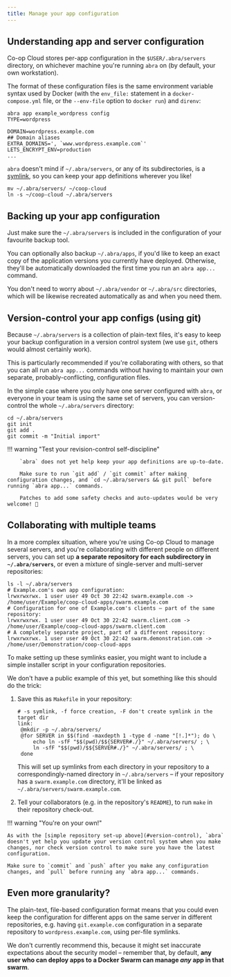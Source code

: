 ```yaml
---
title: Manage your app configuration
---
```


## Understanding app and server configuration

Co-op Cloud stores per-app configuration in the `$USER/.abra/servers` directory, on whichever machine you're running `abra` on (by default, your own workstation).

The format of these configuration files is the same environment variable syntax used by Docker (with the `env_file:` statement in a `docker-compose.yml` file, or the `--env-file` option to `docker run`) and `direnv`:

```
abra app example_wordpress config
TYPE=wordpress

DOMAIN=wordpress.example.com
## Domain aliases
EXTRA_DOMAINS=', `www.wordpress.example.com`'
LETS_ENCRYPT_ENV=production
...
```

`abra` doesn't mind if `~/.abra/servers`, or any of its subdirectories, is a [symlink], so you can keep your app definitions wherever you like!

```
mv ~/.abra/servers/ ~/coop-cloud
ln -s ~/coop-cloud ~/.abra/servers
```

## Backing up your app configuration

Just make sure the `~/.abra/servers` is included in the configuration of your favourite backup tool.

You can optionally also backup `~/.abra/apps`, if you'd like to keep an exact copy of the application versions you currently have deployed. Otherwise, they'll be automatically downloaded the first time you run an `abra app...` command.

You don't need to worry about `~/.abra/vendor` or `~/.abra/src` directories, which will be likewise recreated automatically as and when you need them.

<a id="version-control"></a>

## Version-control your app configs (using git)

Because `~/.abra/servers` is a collection of plain-text files, it's easy to keep your backup configuration in a version control system (we use `git`, others would almost certainly work).

This is particularly recommended if you're collaborating with others, so that you can all run `abra app...` commands without having to maintain your own separate, probably-conflicting, configuration files.

In the simple case where you only have one server configured with `abra`, or everyone in your team is using the same set of servers, you can version-control the whole `~/.abra/servers` directory:

```
cd ~/.abra/servers
git init
git add .
git commit -m "Initial import"
```

!!! warning "Test your revision-control self-discipline"

    	`abra` does not yet help keep your app definitions are up-to-date.

    	Make sure to run `git add` / `git commit` after making configuration changes, and `cd ~/.abra/servers && git pull` before running `abra app...` commands.

    	Patches to add some safety checks and auto-updates would be very welcome! 🙏

## Collaborating with multiple teams

In a more complex situation, where you're using Co-op Cloud to manage several servers, and you're collaborating with different people on different servers, you can set up **a separate repository for each subdirectory in `~/.abra/servers`**, or even a mixture of single-server and multi-server repositories:

```
ls -l ~/.abra/servers
# Example.com's own app configuration:
lrwxrwxrwx. 1 user user 49 Oct 30 22:42 swarm.example.com -> /home/user/Example/coop-cloud-apps/swarm.example.com
# Configuration for one of Example.com's clients – part of the same repository:
lrwxrwxrwx. 1 user user 49 Oct 30 22:42 swarm.client.com -> /home/user/Example/coop-cloud-apps/swarm.client.com
# A completely separate project, part of a different repository:
lrwxrwxrwx. 1 user user 49 Oct 30 22:42 swarm.demonstration.com -> /home/user/Demonstration/coop-cloud-apps
```

To make setting up these symlinks easier, you might want to include a simple installer script in your configuration repositories.

We don't have a public example of this yet, but something like this should do the trick:

1. Save this as `Makefile` in your repository:

   ```
   # -s symlink, -f force creation, -F don't create symlink in the target dir
   link:
   	@mkdir -p ~/.abra/servers/
   	@for SERVER in $$(find -maxdepth 1 -type d -name "[!.]*"); do \
   		echo ln -sfF "$$(pwd)/$${SERVER#./}" ~/.abra/servers/ ; \
   		ln -sfF "$$(pwd)/$${SERVER#./}" ~/.abra/servers/ ; \
   	done
   ```

   This will set up symlinks from each directory in your repository to a correspondingly-named directory in `~/.abra/servers` – if your repository has a `swarm.example.com` directory, it'll be linked as `~/.abra/servers/swarm.example.com`.

2. Tell your collaborators (e.g. in the repository's `README`), to run `make` in their repository check-out.

!!! warning "You're on your own!"

    As with the [simple repository set-up above](#version-control), `abra` doesn't yet help you update your version control system when you make changes, nor check version control to make sure you have the latest configuration.

    Make sure to `commit` and `push` after you make any configuration changes, and `pull` before running any `abra app...` commands.

## Even more granularity?

The plain-text, file-based configuration format means that you could even keep the configuration for different apps on the same server in different repositories, e.g. having `git.example.com` configuration in a separate repository to `wordpress.example.com`, using per-file symlinks.

We don't currently recommend this, because it might set inaccurate expectations about the security model – remember that, by default, **any user who can deploy apps to a Docker Swarm can manage _any_ app in that swarm**.

[symlink]: https://en.wikipedia.org/wiki/Symlink
